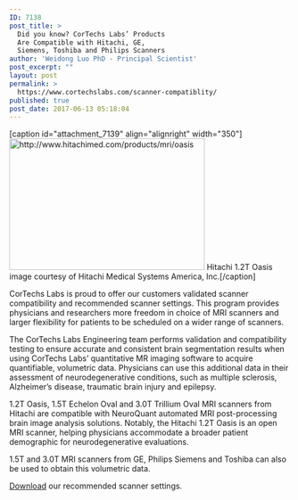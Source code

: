 ```yaml
---
ID: 7138
post_title: >
  Did you know? CorTechs Labs’ Products
  Are Compatible with Hitachi, GE,
  Siemens, Toshiba and Philips Scanners
author: 'Weidong Luo PhD - Principal Scientist'
post_excerpt: ""
layout: post
permalink: >
  https://www.cortechslabs.com/scanner-compatiblity/
published: true
post_date: 2017-06-13 05:18:04
---
```

[caption id="attachment_7139" align="alignright" width="350"]<a href=" http://www.hitachimed.com/products/mri/oasis" target="_blank" rel="noopener noreferrer"><img class="wp-image-7139 size-full" src="https://www.cortechslabs.com/wp-content/uploads/2017/06/hitachi-1.2-T.jpg" alt=" http://www.hitachimed.com/products/mri/oasis" width="350" height="236" /></a> Hitachi 1.2T Oasis image courtesy of Hitachi Medical Systems America, Inc.[/caption]

CorTechs Labs is proud to offer our customers validated scanner compatibility and recommended scanner settings. This program provides physicians and researchers more freedom in choice of MRI scanners and larger flexibility for patients to be scheduled on a wider range of scanners.

The CorTechs Labs Engineering team performs validation and compatibility testing to ensure accurate and consistent brain segmentation results when using CorTechs Labs’ quantitative MR imaging software to acquire quantifiable, volumetric data. Physicians can use this additional data in their assessment of neurodegenerative conditions, such as multiple sclerosis, Alzheimer’s disease, traumatic brain injury and epilepsy.

1.2T Oasis, 1.5T Echelon Oval and 3.0T Trillium Oval MRI scanners from Hitachi are compatible with NeuroQuant automated MRI post-processing brain image analysis solutions. Notably, the Hitachi 1.2T Oasis is an open MRI scanner, helping physicians accommodate a broader patient demographic for neurodegenerative evaluations.

1.5T and 3.0T MRI scanners from GE, Philips Siemens and Toshiba can also be used to obtain this volumetric data.

<a href="https://www.cortechslabs.com/resources/scanner_setup/">Download</a> our recommended scanner settings.